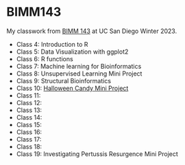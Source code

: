 # BIMM143

My classwork from [BIMM 143](https://bioboot.github.io/bimm143_W23/) at UC San Diego Winter 2023.

- Class 4: Introduction to R
- Class 5: Data Visualization with ggplot2
- Class 6: R functions
- Class 7: Machine learning for Bioinformatics
- Class 8: Unsupervised Learning Mini Project
- Class 9: Structural Bioinformatics
- Class 10: [Halloween Candy Mini Project](https://github.com/schu-shoe/Bimm143_github/blob/main/Halloween%20Mini%20Project/Halloween%20mini%20project.qmd)
- Class 11: 
- Class 12:
- Class 13:
- Class 14:
- Class 15:
- Class 16:
- Class 17: 
- Class 18:
- Class 19: Investigating Pertussis Resurgence Mini Project
